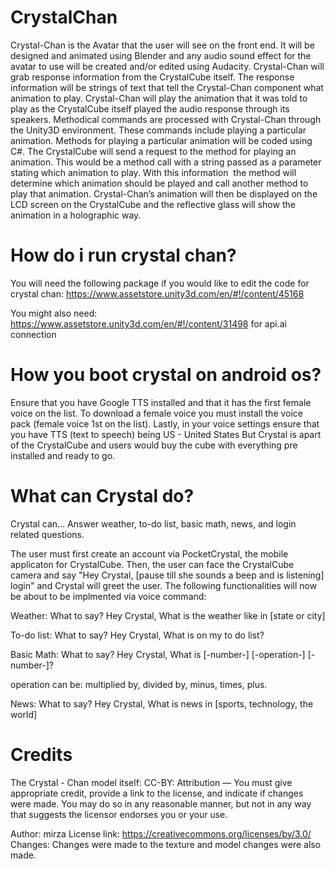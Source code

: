 # CrystalChan

Crystal-Chan is the Avatar that the user will see on the front end. It will be designed and animated using Blender and any audio sound effect for the avatar to use will be created and/or edited using Audacity. Crystal-Chan will grab response information from the CrystalCube itself. The response information will be strings of text that tell the Crystal-Chan component what animation to play. Crystal-Chan will play the animation that it was told to play as the CrystalCube itself played the audio response through its speakers.
Methodical commands are processed with Crystal-Chan through the Unity3D environment. These commands include playing a particular animation. Methods for playing a particular animation will be coded using C#. The CrystalCube will send a request to the method for playing an animation. This would be a method call with a string passed as a parameter stating which animation to play. With this information  the method will determine which animation should be played and call another method to play that animation. Crystal-Chan’s animation will then be displayed on the LCD screen on the CrystalCube and the reflective glass will show the animation in a holographic way. 

# How do i run crystal chan?
You will need the following package if you would like to edit the code for crystal chan:
https://www.assetstore.unity3d.com/en/#!/content/45168

You might also need:
https://www.assetstore.unity3d.com/en/#!/content/31498
for api.ai connection

# How you boot crystal on android os?

Ensure that you have Google TTS installed and that it has the first female voice on the list. To download a female voice you must install the voice pack (female voice 1st on the list).  Lastly, in your voice settings ensure that you have TTS (text to speech) being US - United States
But Crystal is apart of the CrystalCube and users would buy the cube with everything pre installed and ready to go.

# What can Crystal do?

Crystal can...
Answer weather, to-do list, basic math, news, and login related questions.

The user must first create an account via PocketCrystal, the mobile applicaton for CrystalCube. Then, the user can face the CrystalCube camera and say "Hey Crystal, [pause till she sounds a beep and is listening] login" and Crystal will greet the user.
The following functionalities will now be about to be implmented via voice command:

Weather:
What to say?
Hey Crystal, What is the weather like in [state or city]

To-do list:
What to say?
Hey Crystal, What is on my to do list?

Basic Math:
What to say?
Hey Crystal, What is [-number-] [-operation-] [-number-]?

operation can be: multiplied by, divided by, minus, times, plus.

News:
What to say?
Hey Crystal, What is news in [sports, technology, the world]




# Credits

The Crystal - Chan model itself:
CC-BY: Attribution — You must give appropriate credit, provide a link to the license, and indicate if changes were made. You may do so in any reasonable manner, but not in any way that suggests the licensor endorses you or your use.

Author: mirza
License link: https://creativecommons.org/licenses/by/3.0/
Changes: Changes were made to the texture and model changes were also made.
